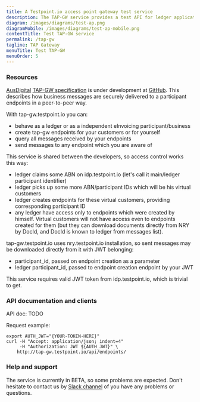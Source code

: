 ```yaml
---
title: A Testpoint.io access point gateway test service
description: The TAP-GW service provides a test API for ledger application vendors to test their access into the network.
diagram: /images/diagrams/test-ap.png
diagramMobile: /images/diagrams/test-ap-mobile.png
contentTitle: Test TAP-GW service
permalink: /tap-gw
tagline: TAP Gateway
menuTitle: Test TAP-GW
menuOrder: 5
---
```

### Resources

[AusDigital](http://ausdigital.org) [TAP-GW specification](http://ausdigital.org/specs/ausdigital-tap-gw/1.0/) is under development at [GitHub](https://github.com/ausdigital/ausdigital-tap/). This describes how business messages are securely delivered to a participant endpoints in a peer-to-peer way.

With tap-gw.testpoint.io you can:
* behave as a ledger or as a independent eInvoicing participant/business
* create tap-gw endpoints for your customers or for yourself
* query all messages received by your endpoints
* send messages to any endpoint which you are aware of

This service is shared between the developers, so access control works this way:
* ledger claims some ABN on idp.testpoint.io (let's call it main/ledger participant identifier)
* ledger picks up some more ABN/participant IDs which will be his virtual customers
* ledger creates endpoints for these virtual customers, providing corresponding participant ID
* any ledger have access only to endpoints which were created by himself. Virtual customers will not have access even to endpoints created for them (but they can download documents directly from NRY by DocId, and DocId is known to ledger from messages list).

tap-gw.testpoint.io uses nry.testpoint.io installation, so sent messages may be downloaded directly from it with JWT belonging:
* participant_id, passed on endpoint creation as a parameter
* ledger participant_id, passed to endpoint creation endpoint by your JWT

This service requires valid JWT token from idp.testpoint.io, which is trivial to get.

### API documentation and clients

API doc: TODO

Request example:

```
export AUTH_JWT="{YOUR-TOKEN-HERE}"
curl -H "Accept: application/json; indent=4"
     -H "Authorization: JWT ${AUTH_JWT}" \
    http://tap-gw.testpoint.io/api/endpoints/
```

### Help and support

The service is currently in BETA, so some problems are expected. Don't hesitate to contact us by [Slack channel](https://ausdigital.slack.com/messages/spec-tap/) of you have any problems or questions.

